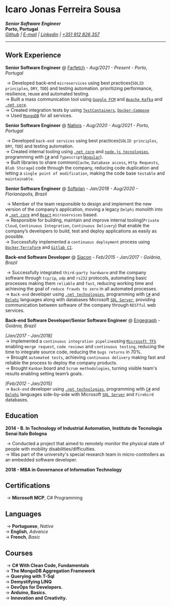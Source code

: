 # Icaro Jonas Ferreira Sousa

**_Senior Software Engineer_**  
**Porto, Portugal**  
_[Github](https://github.com/IcaroSousa) | [E-mail](icaro.py@gmail.com) | [Linkedin](https://www.linkedin.com/in/sousaicaro) |  [+351 912 826 357](+351912826357)_

----------

## Work Experience

**Senior Software Engineer** @ [Farfetch](https://www.farfetch.com)  _- Aug/2021 - Present - Porto, Portugal_

​	→ Developed back-end `microservices` using best practices(`SOLID principles`, `DRY`, `TDD`) and testing automation. prioritizing performance, resilience, reuse and automated testing.  
​	→ Built a mass communication tool using [`Google FCM`](https://firebase.google.com/docs/cloud-messaging) and [`Apache Kafka`](https://kafka.apache.org/) and [`.net core`](https://dotnet.microsoft.com/en-us/).  
​	→ Created integration tests by using [`TestContainers`](https://github.com/HofmeisterAn/dotnet-testcontainers), [`Docker-Compose`](https://docs.docker.com/compose/compose-file)  
​	→ Used [`MongoDB`](https://www.mongodb.com/) for all services.

**Senior Software Engineer** @ [Natixis](https://natixis.groupebpce.com)  _- Aug/2020 - Aug/2021 - Porto, Portugal_

​	→ Developed `back-end services` using best practices(`SOLID principles`, `DRY`, `TDD`) and testing automation.  
​	→ Created internal tooling using [`.net core`](https://dotnet.microsoft.com/en-us/) and [`node.js tecnologies`](https://nodejs.org/en/), programming with [`C#`](https://dotnet.microsoft.com/en-us/languages/csharp) and `Typescript`([`Angular`](https://angular.io/)).  
​	→ Built libraries to share common(`Cache`, `Database access`, `Http Requests`, `Blob Storage`) code through the company, reducing code duplication and letting a `single point of modification`, making the code base `testable` and `maintainable`.

**Senior Software Engineer** @ [Softplan](https://www.softplan.com.br)  _- Jan/2018 - Aug/2020 - Florianópolis, Brazil_

​	→ Member of the team responsible to design and implement the new version of the company’s application, moving a legacy `Delphi` monolith into a [`.net core`](https://dotnet.microsoft.com/en-us/) and [`React`](https://reactjs.org/)  `microservices` based.  
​	→ Responsible for building, maintain and improve internal tooling(`Private Cloud`, `Continuous Integration`, `Continuous Delivery`) that enable the company’s developers to build, test and deploy applications as easily as possible.  
​	→ Successfully implemented a `continuous deployment` process using [`Docker`](https://www.docker.com/),[`Terraform`](https://www.terraform.io/) and [`Gitlab CI`](https://docs.gitlab.com/ee/ci/).

**Back-end Software Developer** @ [Siacon](https://siacon.com.br)  _- Feb/2015 - Jan/2017 - Goiânia, Brazil_

​	→ Successfully integrated `third-party hardware` and the company software through `tcp/ip`, `udp` and `rs232` protocols, automating basic processes making them `reliable` and `fast`, reducing working time and achieving the goal of `reduce frauds to zero` in all automated processes.  
​	→ `Back-end` developer using [`.net technologies`](https://dotnet.microsoft.com/en-us/), programming with [`C#`](https://dotnet.microsoft.com/en-us/languages/csharp) and [`Delphi`](https://www.embarcadero.com/br/products/delphi)  languages along with databases Microsoft [`SQL Server`](https://www.microsoft.com/pt-br/sql-server/sql-server-downloads), providing communication  between software of the company through `RESTful` web services.

**Back-end Software Developer/Senior Software Engineer** @ [Engegraph](https://www.engegraph.com.br/)  _- Goiânia, Brazil_   

_[Jan/2017 - Jan/2018]_  
​	→ Implemented a `continuous integration pipeline`using [`Microsoft TFS`](https://docs.microsoft.com/en-us/azure/devops/server/tfs-is-now-azure-devops-server?view=azure-devops-2020) enabling `merge request`, `code reviews` and `continuous testing`, reducing the time to integrate source code, reducing the `bugs returns` in 70%.  
​	→ Brought `automated tests`, achieving `continuous delivery` making fast and reliable the process to deploy the company products.  
​	→ Brought `Kanban` board and `Scrum methodologies`, turning visible team's results enabling setting team’s goals.  

_[Feb/2012 - Jan/2015]_  
​	→ `Back-end` developer using [`.net technologies`](https://dotnet.microsoft.com/en-us/), programming with [`C#`](https://dotnet.microsoft.com/en-us/languages/csharp) and [`Delphi`](https://www.embarcadero.com/br/products/delphi)  languages side-by-side with Microsoft [`SQL Server`](https://www.microsoft.com/pt-br/sql-server/sql-server-downloads) and `Firebird` databases.  

## Education

**2014 - B. In Technology of Industrial Automation, Instituto de Tecnologia Senai  Italo Bologna**

​	→ Conducted a project that aimed to remotely monitor the physical state of people with mobility disabilities/difficulties.  
​	→ Was part of the university's special research team in micro-controllers as an embedded software developer.

**2018 - MBA in Governance of Information Technology**

## Certifications

​	→ **Microsoft MCP**, C# Programming

## Languages

​	→ **Portuguese**, _Native_  
​	→ **English**, _Advance_  
​	→ **French**, _Basic_

## Courses
​	→ **C# With Clean Code, Fundamentals**  
​	→ **The MongoDB Aggregation Framework**  
​	→ **Querying with T-Sql**  
​	→ **Demystifying LINQ**  
​	→ **DevOps for Developers.**  
​	→ **Arduino, Basics.**  
​	→ **Innovation and Creativity.**  
